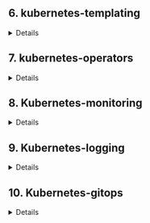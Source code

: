 ## 6. kubernetes-templating
<details>
1. Разрнут кластер Kubernetes Engine в GCP

2. Установлены готовые чарты nginx-ingress, cert-manager, chartmuseum, harbor посредством утилиты helm3

3. Создан ресурс ClusterIssuer для корректно работы cert-menager'а
```yaml
apiVersion: cert-manager.io/v1
kind: ClusterIssuer
metadata:
  name: letsencrypt
spec:
  acme:
    # You must replace this email address with your own.
    # Let's Encrypt will use this to contact you about expiring
    # certificates, and issues related to your account.
    email: snake251188@mail.ru
    server: https://acme-v02.api.letsencrypt.org/directory
    preferredChain: "ISRG Root X1"
    privateKeySecretRef:
      # Secret resource that will be used to store the account's private key.
      name: letsencrypt
    # Add a single challenge solver, HTTP01 using nginx
    solvers:
      - http01:
          ingress:
            class: nginx
```

4. Описан файл values.yaml для генерации ssl сертификата и создания ингресса chart-museum'a
   https://chartmuseum.34.122.143.57.nip.io

## Cahrtmuseum HWStar
1. Включить API заменив значение переменной окружения
```python
DISABLE_API: false
```
2. Добавить репозиторий в helm
```shell
helm repo add chartmuseum https://chartmuseum.34.122.143.57.nip.io
```
3. Загрузить в репоизторий чарт, я можно через curl дибо через плагин push для хельма
```shell
helm push ./chartmuseum chartmuseum
```
4. Обновить кэш репозиторев helm
```shell
helm repo update
```
5. Устновить пакет из chartmuseum
```shell
helm install test-chart  chartmuseum/chartmuseum -f ./chartmuseum/values.yaml -n test
```
PS: Так же можно включить аторизацию по логину/паролю или по access token но я не стал заморачиваться ибо в задании не требуется)


### Harbor
Для арбора написаны файлы values включающие ingress и генерацию сертификатов
https://harbor.34.122.143.57.nip.io/

## HelmFile
Описан деплой компонентов cert-manager, nginx-ingress, harbor посредством helmfile
Манифест лежит в каталоге kubernetes-templating/helmfile
Запуск
```shell
cd kubernetes-templating/helmfile
helmfile apply
```
## Chart

Написан helm chart  для сервиса frontend, манифесты лежат в папке kubernetes-templating/frontend
**Проверка**
```shell
helm install -n hipster-shop fronend ./frontend
```

Чарт frontend добавлен в зависимости к hipstershop
Для чарта hipster-shop добавлена зависимость от community chart stable/redis
**Проверка**
```shell
cd kubernetes-templating/
helm dependency update ./hipster-shop
helm install -n hipster-shop hipster-shop ./hipster-shop/
```

## Helm-secrets
Устновлены пакеты
```shell
brew install sops
brew install gnupg2
brew install gnu-getopt
```

Устновлен helm plugin
```shell
helm plugin install https://github.com/futuresimple/helm-secrets --version 2.0.2
```
Сгенерирован ключ и зашифрован файл секрктов,  лежит в каталоге  `kubernetes-templating/frontend/secrets.yaml`

## Kubecfg
Написаны шаблон деплоя на jsonnet для сервисов paymentservice и shippingservice
```shell
cd kubernetes-templating/kubecfg/
kubecfg update services.jsonnet --namespace hipster-shop
```

## Kapitan
Описываем таргет для компилятора капитана
```yaml
# cat inventory/targets/hipster-shop.yml
classes:
  - cartservice

parameters:
  target_name: prod
  namespace: hipster-shop 
  ```

Описываем перменные для компиляции манифеста
```yaml
# cat inventory/classes/cartservice.yml
parameters:
  cartservice:
    image: "gcr.io/google-samples/microservices-demo/cartservice:v0.1.3"
    env:
      - name: REDIS_ADDR
        value: "redis-cart-master:6379"
      - name: PORT
        value: "7070"
      - name: LISTEN_ADDR
        value: "0.0.0.0"
    port: 7070
    namespace: hipster-shop
    resources:
      requests:
        cpu: 200m
        memory: 64Mi
      limits:
        cpu: 300m
        memory: 128Mi

  kapitan:
    vars:
      target: ${target_name}
      namespace: hipster-shop
    compile:
      - output_path: manifest
        input_type: jsonnet
        output_type: yaml
        input_paths:
          - components/cartservice/main.jsonnet
```

Описываем jsonnet-шаблоны для сервиса и деплоймента
```json
# cat components/cartservice/deployment.jsonnet


local kube = import "lib/kube.libjsonnet";
local kap = import "lib/kapitan.libjsonnet";
local inv = kap.inventory();

local myContainers = kube.Container("server") {
image: inv.parameters.cartservice.image,
env: inv.parameters.cartservice.env,
resources: inv.parameters.cartservice.resources,
ports_+: {
grpc: {containerPort: inv.parameters.cartservice.port}
}
};

local deployment = kube.Deployment("cartservice") {
spec+: {
selector: {
matchLabels: {
app: "cartservice",
},
},
template+: {
metadata: {
labels: {
app: "cartservice",
},
},
spec+: {
containers_+: {
cartservice: myContainers
},
}
},
},
};

{
cartservice: deployment
}
```

```json
# cat components/cartservice/service.jsonnet


local kube = import "lib/kube.libjsonnet";
local deployment = import "./deployment.jsonnet";

local svc = kube.Service("cartservice") {
target_pod:: deployment.cartservice.spec.template,
target_container_name:: "server",
type: "ClusterIP",
};


{
cartservice: svc
}
```

```json
# cat components/cartservice/main.jsonnet


local svc = import "./service.jsonnet";
local deployment = import "./deployment.jsonnet";


{
"service": svc.cartservice,
"deployment": deployment.cartservice,
}
```

Компилируем манифесты
```shell
docker run -t --rm -v $(pwd):/src:delegated deepmind/kapitan compile
```

Применяем манифесты
```shell
cd compiled/prod/manifest/
```
```shell
 kubectl appl -f ./deployment.yaml -f ./service.yaml
```
</details>

## 7. kubernetes-operators
<details>

### CR & CRD
1. Создал cr и crd 
2. Добавляем валидатор для CR \
P.S в версии k8s `Major:"1", Minor:"18+", GitVersion:"v1.18.12-gke.1200"`,
включен `preserveUnknownFields` для поддержки обратной совместимости и поле usless_data не приводите к ошибке
валидации CR. \
Добавил:
```yaml
preserveUnknownFields: false
```
3. Добавил в зависмости поля `spec` и его содержимое:
```yaml
  validation:
    openAPIV3Schema:
      type: object
      required: ["spec"]
.......
       spec:
          type: object
          required: ["image", "database", "password", "storage_size"]
```

### Контроллер
1. Создаем файлы шаблонов для манифестов 
2. Копипастим  оператор 
3. Ставим зависимости
```shell
pip install --upgrade pip kopf kubernetes jinja2
```
**Вопрос: почему объект создался, хотя мы создали CR, до того, как запустили контроллер?** \
_Конртроллер подписывается на уведомления.\
Уведолмения апи-сервером отправляет не только об только создаваемых ресусрах, но и о уже существующих.

4. Создаем образ с контроллером
5. Добавили манифесты для деплоя оператора

```shell
k get jobs.batch
NAME                         COMPLETIONS   DURATION   AGE
backup-mysql-instance-job    1/1           1s         5m1s
restore-mysql-instance-job   1/1           46s        3m57s
```
```shell
kubectl exec -it $MYSQLPOD -- mysql -potuspassword -e "select * from test;" otus-database
mysql: [Warning] Using a password on the command line interface can be insecure.
+----+-------------+
| id | name        |
+----+-------------+
|  1 | some data   |
|  2 | some data-2 |
+----+-------------+
```
</details>

## 8. Kubernetes-monitoring
<details>

 1. Создаем namespace для prometheus
```shell
k create ns prometheus
```


2. Добавляем репозитрий prometheus-stack
```shell
helm repo add prometheus-community https://prometheus-community.github.io/helm-charts
helm repo update

```

3. Выгружаем values файл
```shell
helm show values prometheus-community/kube-prometheus-stack > values.yaml
```

4. Устанавливаем prometheus-stack
```shell
helm install -n prometheus prometheus prometheus-community/kube-prometheus-stack -f ./values.yaml
```

5. Создаем NS nginx
```shell
k create ns nginx
```

6. Пишем маниесты для запуска nginx (каталог kubernetes-monitoring/nginx)

7. Применяем манифесты
```shell
k apply -f nginx/nginx-cm.yaml -f nginx/nginx-svc.yaml -f nginx/nginx-deployment.yaml
```

Проверяем что сервис запустился
```shell
k get all -n nginx
NAME                                    READY   STATUS    RESTARTS   AGE
pod/nginx-deployment-6857fdcbf7-jrrkd   1/1     Running   0          11s
pod/nginx-deployment-6857fdcbf7-trf4q   1/1     Running   0          11s
pod/nginx-deployment-6857fdcbf7-xcspx   1/1     Running   0          11s

NAME                TYPE        CLUSTER-IP   EXTERNAL-IP   PORT(S)           AGE
service/nginx-svc   ClusterIP   10.40.2.82   <none>        80/TCP,8080/TCP   13s

NAME                               READY   UP-TO-DATE   AVAILABLE   AGE
deployment.apps/nginx-deployment   3/3     3            3           13s

NAME                                          DESIRED   CURRENT   READY   AGE
replicaset.apps/nginx-deployment-6857fdcbf7   3         3         3       13s
```

8. Добавлем в шаблон пода nginx контейнер с nginx-opertor'ом и прменяем 
```shell
k apply -f nginx/nginx-deployment.yaml
```   
9. Добавлеям additionalServiceMonitors в values чарта 
```yaml
  additionalServiceMonitors:
      - name: "nginx-operator"
        selector:
          matchLabels:
            svc: nginx
        namespaceSelector:
          matchNames:
            - nginx
        endpoints:
          - port: "operator"
            targetPort: 9113
            path: /metrics
```
Обновляем манифесты 
```shell
helm upgrade --install -n prometheus prometheus prometheus-community/kube-prometheus-stack -f values.yaml
```
Скриншот дашборда для nginx
![Alt text](./kubernetes-monitoring/images/2021-01-19_02-45-24.png?raw=true "Grafana")

Таже ресусрсы доступны по ссылкам: \
http://grafana.34.122.143.57.nip.io (pwd in values.yaml) \
http://prometheus.34.122.143.57.nip.io/graph
</details>

## 9. Kubernetes-logging
<details>

#### Подготовка
Создал новый кластер в gcp
```shell
k get node
NAME                                     STATUS                     ROLES    AGE     VERSION
gke-logiing-default-pool-1a619026-dtpg   Ready                      <none>   5m44s   v1.16.15-gke.6000
gke-logiing-infra-pool-07e8b735-0vl5     Ready                      <none>   5m46s   v1.16.15-gke.6000
gke-logiing-infra-pool-07e8b735-4dws     Ready                      <none>   5m46s   v1.16.15-gke.6000
gke-logiing-infra-pool-07e8b735-ljrf     Ready                      <none>   5m46s   v1.16.15-gke.6000
```

Поставил hipster-hope
```shell
k create ns microservices-demo

k apply -f https://raw.githubusercontent.com/express42/otus-platform-snippets/master/Module-02/Logging/microservices-demo-without-resources.yaml -n m
icroservices-demo

kgp -n microservices-demo -o wide
NAME                                     READY   STATUS             RESTARTS   AGE     IP          NODE                                     NOMINATED NODE   READINESS GATES
adservice-cb695c556-mn56r                1/1     Running            0          2m15s   10.8.4.20   gke-logiing-default-pool-1a619026-dtpg   <none>           <none>
cartservice-f4677b75f-d5z8q              1/1     Running            2          2m17s   10.8.4.16   gke-logiing-default-pool-1a619026-dtpg   <none>           <none>
checkoutservice-664f865b9b-jgnc5         1/1     Running            0          2m19s   10.8.4.11   gke-logiing-default-pool-1a619026-dtpg   <none>           <none>
currencyservice-bb9d998bd-hcvsm          1/1     Running            0          2m16s   10.8.4.18   gke-logiing-default-pool-1a619026-dtpg   <none>           <none>
emailservice-6756967b6d-crgfl            1/1     Running            0          2m19s   10.8.4.10   gke-logiing-default-pool-1a619026-dtpg   <none>           <none>
frontend-766587959d-2jd9s                1/1     Running            0          2m18s   10.8.4.13   gke-logiing-default-pool-1a619026-dtpg   <none>           <none>
loadgenerator-9f854cfc5-p9wr4            0/1     CrashLoopBackOff   3          2m17s   10.8.4.17   gke-logiing-default-pool-1a619026-dtpg   <none>           <none>
paymentservice-57c87dc78b-b2fsg          1/1     Running            0          2m18s   10.8.4.14   gke-logiing-default-pool-1a619026-dtpg   <none>           <none>
productcatalogservice-9f5d68b54-x59d9    1/1     Running            0          2m17s   10.8.4.15   gke-logiing-default-pool-1a619026-dtpg   <none>           <none>
recommendationservice-57c49756fd-rhzc8   1/1     Running            0          2m19s   10.8.4.12   gke-logiing-default-pool-1a619026-dtpg   <none>           <none>
redis-cart-5f75fbd9c7-qsvt4              1/1     Running            0          2m16s   10.8.4.21   gke-logiing-default-pool-1a619026-dtpg   <none>           <none>
shippingservice-689c6457cd-27vcw         1/1     Running            0          2m16s   10.8.4.19   gke-logiing-default-pool-1a619026-dtpg   <none>           <none>
```

#### EFK

Добавляем репо
```shell
helm repo add elastic https://helm.elastic.co

helm repo update
```

Ставим чарты 
```shell
k create ns observability

helm install -n observability elasticsearch elastic/elasticsearch

helm install -n observability kibana elastic/kibana

helm install -n observability fluent-bit stable/fluent-bit
```

Правим values для elasticsearch и обновляем манифесты
```shell
helm show values elastic/elasticsearch > kubernetes-logging/elasticsearch.values.yaml

helm upgrade --install -n observability elasticsearch elastic/elasticsearch -f kubernetes-logging/elasticsearch.values.yaml

NAME                             READY   STATUS    RESTARTS   AGE   IP          NODE                                     NOMINATED NODE   READINESS GATES
elasticsearch-master-0           1/1     Running   0          36m   10.8.2.2    gke-logiing-infra-pool-07e8b735-ljrf     <none>           <none>
elasticsearch-master-1           1/1     Running   0          38m   10.8.1.2    gke-logiing-infra-pool-07e8b735-4dws     <none>           <none>
elasticsearch-master-2           1/1     Running   0          39m   10.8.0.2    gke-logiing-infra-pool-07e8b735-0vl5     <none>           <none>
```

Ставим ingress
```shell
helm repo add ingress-nginx https://kubernetes.github.io/ingress-nginx

helm repo update

k create ns nginx-ingress

helm show values ingress-nginx/ingress-nginx > kubernetes-logging/nginx-ingress.values.yaml

helm upgrade --install -n nginx-ingress nginx-ingress ingress-nginx/ingress-nginx -f kubernetes-logging/nginx-ingress.values.yaml

kgp -n nginx-ingress -o wide
NAME                                                      READY   STATUS    RESTARTS   AGE     IP         NODE                                   NOMINATED NODE   READINESS GATES
nginx-ingress-ingress-nginx-controller-5865bbc6f6-kp5n9   1/1     Running   0          2m53s   10.8.2.4   gke-logiing-infra-pool-07e8b735-ljrf   <none>           <none>
nginx-ingress-ingress-nginx-controller-5865bbc6f6-q24qd   1/1     Running   0          2m8s    10.8.1.4   gke-logiing-infra-pool-07e8b735-4dws   <none>           <none>
nginx-ingress-ingress-nginx-controller-5865bbc6f6-tdldm   1/1     Running   0          2m33s   10.8.0.4   gke-logiing-infra-pool-07e8b735-0vl5   <none>           <none>
```

Обновляем кибану
```shell
helm show values elastic/kibana > kubernetes-logging/kibana.values.yaml
 
helm upgrade --install -n observability kibana elastic/kibana -f kubernetes-logging/kibana.values.yaml
```

Теперь кибана доступна по ссылке http://kibana.104.155.18.162.xip.io

Обновляем fluent-bit
```shell
helm show values stable/fluent-bit > kubernetes-logging/fluent-bit.values.yaml

helm upgrade --install -n observability fluent-bit stable/fluent-bit -f kubernetes-logging/fluent-bit.values.yaml
```

#### EFK :star:

Не осилил. 

Как я понял можно использовать парсер для json формата (https://docs.fluentbit.io/manual/pipeline/parsers/json) с декодером (https://docs.fluentbit.io/manual/pipeline/parsers/decoders)
но настроить так и не вышло.

#### Мониторинг ElasticSearch

Устанавливаем prometheus-stack с включенным инрессом для графаны (grafana.104.155.18.162.xip.io) и nodeSelector'ами и tollerations для сервисов alertmanager и prometheus
```shell
helm upgrade --install -n observability prom-stack prometheus-community/kube-prometheus-stack -f kubernetes-logging/prometheus-stack.yaml
```

Устанавливаем elasticsearch-exporter
```shell
helm upgrade --install elasticsearch-exporter stable/elasticsearch-exporter --set es.uri=http://elasticsearch-master:9200 --set serviceMonitor.enabled=true --namespace=observability
```

Добавляем additionalServiceMonitors для сбора метрик с сервиса elasticsearch-exporter
```yaml
 additionalServiceMonitors:
    - name: "elastic-operator"
      selector:
         matchLabels:
            release: elasticsearch-exporter
      namespaceSelector:
         matchNames:
            - observability
      endpoints:
         - port: http
           targetPort: 9108
           interval: 10s
           path: /metrics
```

Апдейтим prometheus-stack
```shell
helm upgrade --install -n observability prom-stack prometheus-community/kube-prometheus-stack -f kubernetes-logging/prometheus-stack.yaml
```

Выводим одну ноду из infra-pool в drain-mode
```shell
k drain gke-logiing-infra-pool-07e8b735-0vl5 --ignore-daemonsets --delete-emptydir-data
```
И еще одну 

Смотрим что эластик сломался.

Включаем ingress для alermanager

Добавляем правило алертинга из ДЗ
```yaml
prometheusRule:
  enabled: true
  labels: {}
  rules:
    - alert: ElasticsearchTooFewNodesRunning
      expr: elasticsearch_cluster_health_number_of_nodes{service="{{ template "elasticsearch-exporter.fullname" . }}"} < 3
      for: 5m
      labels:
        severity: critical
      annotations:
        description: There are only {{ "{{ $value }}" }} < 3 ElasticSearch nodes running
        summary: ElasticSearch running on less than 3 nodes
```

Применяем
```shell
helm upgrade --install elasticsearch-exporter stable/elasticsearch-exporter -n observability -f kubernetes-logging/elastic-exporter.yaml
```

#### EFK | nginx ingress

Fluent-bit запустился на ноде из default-pool, добавляем toleration для вбора нод с меткой node-role=infra
```yaml
tolerations:
  - key: node-role
    operator: Equal
    value: infra
    effect: NoSchedule
```

Меняем формат лога на json
```yaml
  config:
    log-format-escape-json: "true"
    log-format-upstream: '{"time": "$time_iso8601", "remote_addr": "$proxy_protocol_addr", "x_forward_for": "$proxy_add_x_forwarded_for", "request_id": "$req_id",
      "remote_user": "$remote_user", "bytes_sent": $bytes_sent, "request_time": $request_time, "status": $status, "vhost": "$host", "request_proto": "$server_protocol",
      "path": "$uri", "request_query": "$args", "request_length": $request_length, "duration": $request_time,"method": "$request_method", "http_referrer": "$http_referer",
      "http_user_agent": "$http_user_agent" }'
```

Рисуем дашборд по ответам от ингесс-контроллеров
Правлю поля так как их у меня почему то-нет:

kubernetes.labels.app : nginx-ingress -> kubernetes.labels.app_kubernetes_io/name: ingress-nginx

#### Loki

Устанавливаем loki

```shell
helm repo add grafana https://grafana.github.io/helm-charts

helm repo update

helm show values grafana/loki-stack > kubernetes-logging/loki.values.yaml
```
```yaml
loki:
  enabled: true

promtail:
  enabled: true
```

```shell
helm upgrade --install -n observability loki grafana/loki-stack -f kubernetes-logging/loki.values.yaml
```

Добавляем создание datasource для loki в prometheus-stack 
```yaml
  additionalDataSources:
    - name: loki
      access: proxy
      type: loki
      url: http://loki:3100
```

Добавляем toleration для promtail чтбы он завелся на нодах infra-pool где живет ингресс
```yaml
promtail:
  enabled: true
  tolerations:
    - key: node-role
      operator: Equal
      value: infra
      effect: NoSchedule
```

Включаем сервис для предоставления метрик 
```yaml
metrics:
    port: 10254
    # if this port is changed, change healthz-port: in extraArgs: accordingly
    enabled: true

.....

    serviceMonitor:
      enabled: true
      additionalLabels: {}
      namespace: ""
      namespaceSelector: {}
      # Default: scrape .Release.Namespace only
      # To scrape all, use the following:
      # namespaceSelector:
      #   any: true
      scrapeInterval: 30s
      # honorLabels: true
      targetLabels: []
      metricRelabelings: []
```

Прометей его не увидел добавил ему свой СА
```yaml
    - name: "nginx-ingress-ingress-nginx-controller"
      selector: 
        matchLabels:
          app.kubernetes.io/name: ingress-nginx
      namespaceSelector:
        matchNames:
          - nginx-ingress
      endpoints:
        - port: metrics
```

Настроили дашборд показывающий логи ingress-controller и успешные статусы ответа от nginx

#### k8s-event-logger

Поставил утилиту 
```shell
helm install -n observability k8s-event-logger ./chart
```

Евенты подхватил loki в кибане от fluent bit событий что то не увидел
![Alt text](./kubernetes-logging/screenshots/grafana.png?raw=true "Grafana")

![Alt text](./kubernetes-logging/screenshots/kibana.png?raw=true "kibana")

#### Audit logging | Задание со :star:

Добавляем в манифесты кубера файл audit-policy.yaml:
```shell
ll /etc/kubernetes/manifests/
total 32
drwxr-xr-x 1 root root 4096 Feb 16 23:20 ./
drwxr-xr-x 1 root root 4096 Feb 16 23:12 ../
-rw-r--r-- 1 root root 2218 Feb 16 23:20 audit-policy.yaml
-rw------- 1 root root 2297 Feb 16 23:12 etcd.yaml
-rw------- 1 root root 4029 Feb 16 23:12 kube-apiserver.yaml
-rw------- 1 root root 3339 Feb 16 23:12 kube-controller-manager.yaml
-rw------- 1 root root 1385 Feb 16 23:12 kube-scheduler.yaml
```

Добавляем в манфиест апи сервера подгрузку политик и вольюмы для записи логов 

```yaml
spec:
  containers:
  - command:
    - kube-apiserver
    - --audit-policy-file=/etc/kubernetes/audit-policy.yaml
    - --audit-log-path=/var/log/audit.log
..........

volumeMounts:
..........

   - mountPath: /etc/kubernetes/audit-policy.yaml
     name: audit
     readOnly: true
   - mountPath: /var/log/audit.log
     name: audit-log
     readOnly: false
..........

volumes:
..........

- name: audit
  hostPath:
     path: /etc/kubernetes/manifests/audit-policy.yaml
     type: File
- name: audit-log
  hostPath:
     path: /var/log/kubernetes-audit.log
     type: FileOrCreate
```

Доавляем сбор лога в fluentbit
```yaml
audit:
  enable: true
  input:
    memBufLimit: 35MB
    parser: docker
    tag: kube-audit.*
    path: /var/log/kubernetes-audit.log
    bufferChunkSize: 2MB
    bufferMaxSize: 10MB
    skipLongLines: On
    key: kubernetes-audit
```

Результат
![Alt text](./kubernetes-logging/screenshots/audit-log.png?raw=true "Audit")

#### Host logging | Задание со :star:

Добавляем запись логов journald 
```yaml
  systemd:
    enabled: true
    maxEntries: 1000
    readFromTail: true
    stripUnderscores: false
    tag: host.*
```

</details>

## 10. Kubernetes-gitops
<details>

#### GitLab
1. Зарегистрировался в gitlab
2. Создал репозитрий [microservices-demo](https://gitlab.com/ilya251188/microservices-demo)
3. Положил в репозиторий helm чарты

#### Подготовка Kubernetes кластера
1. Создал кластер в GCP
   ```shell
   k get nodes
   NAME                                    STATUS   ROLES    AGE   VERSION
   gke-gitops-default-pool-5d39f171-8xnz   Ready    <none>   31m   v1.18.16-gke.502
   gke-gitops-default-pool-5d39f171-fcwz   Ready    <none>   31m   v1.18.16-gke.502
   gke-gitops-default-pool-5d39f171-x2h0   Ready    <none>   31m   v1.18.16-gke.502
   gke-gitops-default-pool-5d39f171-xg3l   Ready    <none>   31m   v1.18.16-gke.502
   ```
2. Включил поддержку istio

#### Continuous Integration
1. Собираем образы
   ```shell
   export TAG=v0.0.1 && export REPO_PREFIX=ilya251188 && ./make-docker-images.sh
   ```

#### GitOps

1. Установил CRD, добавляющую в кластер новый ресурс - HelmRelease:
   ```shell
   k apply -f https://raw.githubusercontent.com/fluxcd/helm-operator/master/deploy/crds.yaml
   customresourcedefinition.apiextensions.k8s.io/helmreleases.helm.fluxcd.io created
   ```
   
2. Добавил helm репозиторий fluxd
   ```shell
   helm repo add fluxcd https://charts.fluxcd.io
   "fluxcd" has been added to your repositories
   helm repo update
   ```
   
3. Установка flux
   ```shell
   k create ns flux
   helm upgrade --install -n flux flux fluxcd/flux -f ./kubernetes-gitops/flux.values.yaml
   ```
   
4. Установка Helm operator
   ```shell
   helm upgrade --install -n flux helm-operator fluxcd/helm-operator -f ./kubernetes-gitops/helm-operator.values.yaml
   ```
   
5. Установка fluxctl
   ```shell
   brew install fluxctl
   ```
   
6. Проверяем работу flux
   ```code
   ts=2021-04-13T17:47:03.231740941Z caller=sync.go:540 method=Sync cmd=apply args= count=1
   ts=2021-04-13T17:47:03.964541299Z caller=sync.go:606 method=Sync cmd="kubectl apply -f -" took=732.708836ms err=null output="namespace/microservices-demo created"
   ```
   ```shell
   kgns
   NAME                 STATUS   AGE
   default              Active   3h33m
   flux                 Active   17m
   istio-operator       Active   3h8m
   istio-system         Active   3h8m
   kube-node-lease      Active   3h33m
   kube-public          Active   3h33m
   kube-system          Active   3h33m
   microservices-demo   Active   79s
   ```
   
#### HelmRelease

1. Добавил манифест для деплоя сервиса frontend
2. Проверяю что сервис задеплоился
   ```code
     Normal   ReleaseSynced      0s                    helm-operator  managed release 'frontend' in namespace 'microservices-demo' synchronized
   ```
   ```shell
   k get helmreleases.helm.fluxcd.io -n microservices-demo
   NAME       RELEASE    PHASE       STATUS     MESSAGE                                                                       AGE
   frontend   frontend   Succeeded   deployed   Release was successful for Helm release 'frontend' in 'microservices-demo'.   9m48s
   ```
   ```shell
   helm list -n microservices-demo
   NAME    	NAMESPACE         	REVISION	UPDATED                                	STATUS  	CHART          	APP VERSION
   frontend	microservices-demo	1       	2021-04-13 19:45:30.201365058 +0000 UTC	deployed	frontend-0.21.0	1.16.0
   ```
   
3. Собираем образ frontend:v0.0.2
4. Проверяем наличие обновлений в кластере и гит-репозитории
   ```shell
   helm history -n microservices-demo frontend
   REVISION	UPDATED                 	STATUS    	CHART          	APP VERSION	DESCRIPTION
   1       	Tue Apr 13 19:45:30 2021	superseded	frontend-0.21.0	1.16.0     	Install complete
   2       	Tue Apr 13 19:58:37 2021	superseded	frontend-0.21.0	1.16.0     	Upgrade complete
   3       	Tue Apr 13 19:58:38 2021	deployed  	frontend-0.21.0	1.16.0     	Upgrade complete
   ```
   ![Alt text](./kubernetes-gitops/png/flux_img_upd.png?raw=true "Audit")

5. Меняем имя деплоймента
6. Проверяем что релиз обновился
   ```shell
   helm history -n microservices-demo frontend
   REVISION	UPDATED                 	STATUS    	CHART          	APP VERSION	DESCRIPTION
   1       	Tue Apr 13 19:45:30 2021	superseded	frontend-0.21.0	1.16.0     	Install complete
   2       	Tue Apr 13 19:58:37 2021	superseded	frontend-0.21.0	1.16.0     	Upgrade complete
   3       	Tue Apr 13 19:58:38 2021	superseded	frontend-0.21.0	1.16.0     	Upgrade complete
   4       	Tue Apr 13 20:08:18 2021	deployed  	frontend-0.21.0	1.16.0     	Upgrade complete
   ```
   
7. Helm-operator определяет надо ли что-то обновлять гоняя dry-run
   ```code
   ts=2021-04-13T20:16:37.987883077Z caller=helm.go:69 component=helm version=v3 info="dry run for frontend" targetNamespace=microservices-demo release=frontend
   ```
   
8. Добавил манифеесты для оставшихся сервисов
9. Смотрю что все задеплоилось 
   ```shell
   helm list -n microservices-demo
   NAME                   	NAMESPACE         	REVISION	UPDATED                                	STATUS  	CHART                        	APP VERSION
   adservice              	microservices-demo	1       	2021-04-13 20:26:55.454492709 +0000 UTC	deployed	adservice-0.5.0              	1.16.0
   cartservice            	microservices-demo	1       	2021-04-13 20:34:13.487794434 +0000 UTC	deployed	cartservice-0.4.1            	1.16.0
   checkoutservice        	microservices-demo	1       	2021-04-13 20:26:55.59963869 +0000 UTC 	deployed	checkoutservice-0.4.0        	1.16.0
   currencyservice        	microservices-demo	1       	2021-04-13 20:26:55.599350487 +0000 UTC	deployed	currencyservice-0.4.0        	1.16.0
   emailservice           	microservices-demo	1       	2021-04-13 20:26:56.123214617 +0000 UTC	deployed	emailservice-0.4.0           	1.16.0
   frontend               	microservices-demo	4       	2021-04-13 20:08:18.044137463 +0000 UTC	deployed	frontend-0.21.0              	1.16.0
   grafana-load-dashboards	microservices-demo	1       	2021-04-13 20:39:24.520695459 +0000 UTC	deployed	grafana-load-dashboards-0.0.3
   loadgenerator          	microservices-demo	1       	2021-04-13 20:39:24.591432729 +0000 UTC	deployed	loadgenerator-0.4.0          	1.16.0
   paymentservice         	microservices-demo	1       	2021-04-13 20:27:00.731930761 +0000 UTC	deployed	paymentservice-0.3.0         	1.16.0
   productcatalogservice  	microservices-demo	1       	2021-04-13 20:27:01.770460653 +0000 UTC	deployed	productcatalogservice-0.3.0  	1.16.0
   recommendationservice  	microservices-demo	1       	2021-04-13 20:27:03.568795458 +0000 UTC	deployed	recommendationservice-0.3.0  	1.16.0
   shippingservice        	microservices-demo	1       	2021-04-13 20:27:05.032023566 +0000 UTC	deployed	shippingservice-0.3.0        	1.16.0
   ```
   ```shell
   kgp -n microservices-demo
   NAME                                     READY   STATUS     RESTARTS   AGE
   adservice-ffd489fdc-hdrw4                1/1     Running    0          14m
   cartservice-5794b5b486-nh9lq             1/1     Running    2          7m34s
   cartservice-redis-master-0               1/1     Running    0          7m34s
   checkoutservice-6464674b49-9h52x         1/1     Running    0          14m
   currencyservice-cd649b8d5-lflnb          1/1     Running    0          14m
   emailservice-67cdfc4897-xm6c5            1/1     Running    0          14m
   frontend-hipster-799cb8bf45-zxjpv        1/1     Running    0          33m
   loadgenerator-5779c46865-57sht           1/1     Running    0          2m24s
   paymentservice-55f8fffb69-wj6ph          1/1     Running    0          14m
   productcatalogservice-7996cc7b8f-mrwlv   1/1     Running    0          14m
   recommendationservice-69fd5f69c9-q6j6h   1/1     Running    0          14m
   shippingservice-84b7f67dc7-v4dxg         1/1     Running    0          14m
   ```
</details>